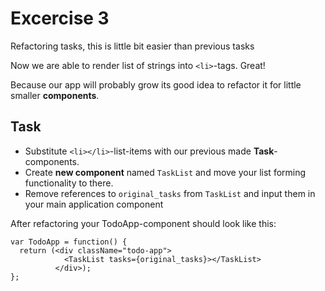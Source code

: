 # Excercise 3

Refactoring tasks, this is little bit easier than previous tasks

Now we are able to render list of strings into `<li>`-tags. Great!

Because our app will probably grow its good idea to refactor it for little smaller **components**.

## Task

- Substitute `<li></li>`-list-items with our previous made **Task**-components.
- Create **new component** named `TaskList` and move your list forming functionality to there.
- Remove references to `original_tasks` from `TaskList` and input them in your main application component

After refactoring your TodoApp-component should look like this:

```
var TodoApp = function() {
  return (<div className="todo-app">
            <TaskList tasks={original_tasks}></TaskList>
          </div>);
};
```
